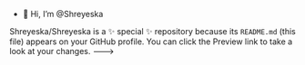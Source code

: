 - 👋 Hi, I’m @Shreyeska

Shreyeska/Shreyeska is a ✨ special ✨ repository because its `README.md` (this file) appears on your GitHub profile.
You can click the Preview link to take a look at your changes.
--->
